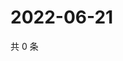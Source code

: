 # 2022-06-21

共 0 条

<!-- BEGIN WEIBO -->
<!-- 最后更新时间 Tue Jun 21 2022 18:06:13 GMT+0800 (China Standard Time) -->

<!-- END WEIBO -->
